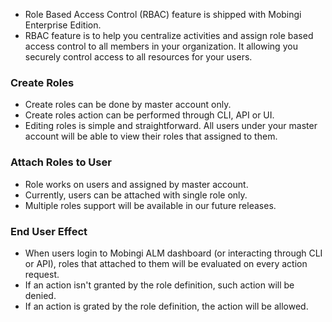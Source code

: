  - Role Based Access Control (RBAC) feature is shipped with Mobingi Enterprise Edition.
 - RBAC feature is to help you centralize activities and assign role based access control to all members in your organization. It allowing you securely control access to all resources for your users.

### Create Roles

 - Create roles can be done by master account only.
 - Create roles action can be performed through CLI, API or UI.
 - Editing roles is simple and straightforward. All users under your master account will be able to view their roles that assigned to them.

### Attach Roles to User

 - Role works on users and assigned by master account.
 - Currently, users can be attached with single role only.
 - Multiple roles support will be available in our future releases.

### End User Effect

 - When users login to Mobingi ALM dashboard (or interacting through CLI or API), roles that attached to them will be evaluated on every action request.
 - If an action isn't granted by the role definition, such action will be denied.
 - If an action is grated by the role definition, the action will be allowed.
